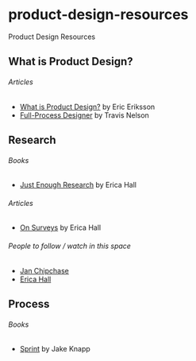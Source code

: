 # product-design-resources
Product Design Resources

<h2>What is Product Design?</h2>
    <h6>Articles</h6>
    <ul>
      <li><a href="https://medium.com/@ericeriksson/what-is-product-design-9709572cb3ff">What is Product Design?</a> by Eric Eriksson</li>
      <li><a href="http://www.travandlos.com/26">Full-Process Designer</a> by Travis Nelson</li>
    </ul>


<h2>Research</h2>
  <h6>Books</h6>
    <ul>
      <li><a href="https://abookapart.com/products/just-enough-research">Just Enough Research</a> by Erica Hall</li>
    </ul>
  <h6>Articles</h6>
    <ul>
      <li><a href="https://medium.com/mule-design/on-surveys-5a73dda5e9a0">On Surveys</a> by Erica Hall</li>
    </ul>
  <h6>People to follow / watch in this space</h6>
    <ul>
      <li><a href="http://janchipchase.com/">Jan Chipchase</a></li>
      <li><a href="https://medium.com/@mulegirl">Erica Hall</a></li>
    </ul>

<h2>Process</h2>
  <h6>Books</h6>
    <ul>
      <li><a href="http://www.gv.com/sprint/">Sprint</a> by Jake Knapp</li>
    </ul>
    
